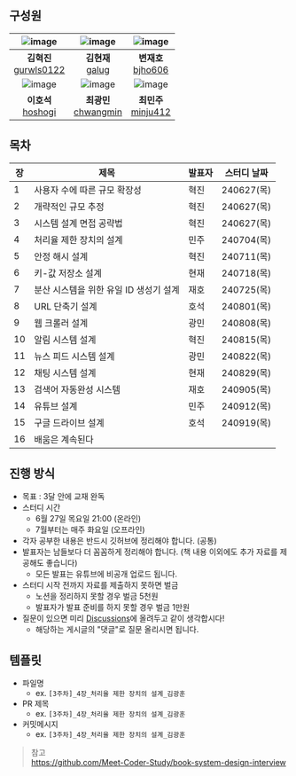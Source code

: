## 구성원
| ![image](https://avatars.githubusercontent.com/u/80228712?v=4) |                           ![image](https://avatars.githubusercontent.com/u/41482946?v=4)                           |                      ![image](https://avatars.githubusercontent.com/u/17850099?v=4)                      |
|:-------------------------------------------------------------------------------------------------------:|:--------------------------------------------------------------:|:----------------------------------------------------:|
|                          **김혁진** <br> [gurwls0122](https://github.com/gurwls0122)                           |     **김현재** <br> [galug](https://github.com/galug)      |                **변재호** <br> [bjho606](https://github.com/bjho606)                 |
| ![image](https://avatars.githubusercontent.com/u/71253970?v=4) |                           ![image](https://avatars.githubusercontent.com/u/44563065?v=4)                            |                      ![image](https://avatars.githubusercontent.com/u/59405576?v=4)                      |
|                            **이호석** <br> [hoshogi](https://github.com/hoshogi)                             |     **최광민** <br> [chwangmin](https://github.com/chwangmin)      |                **최민주** <br> [minju412](https://github.com/minju412)                 |


## 목차

| 장  | 제목                                     | 발표자   | 스터디 날짜  |
|----|----------------------------------------|--------|-----------|
| 1  | 사용자 수에 따른 규모 확장성            | 혁진     | 240627(목) |
| 2  | 개략적인 규모 추정                       | 혁진     | 240627(목) |
| 3  | 시스템 설계 면접 공략법                  | 혁진     | 240627(목) |
| 4  | 처리율 제한 장치의 설계                  | 민주     | 240704(목) |
| 5  | 안정 해시 설계                           | 혁진     | 240711(목) |
| 6  | 키-값 저장소 설계                        | 현재     | 240718(목) |
| 7  | 분산 시스템을 위한 유일 ID 생성기 설계    | 재호     | 240725(목) |
| 8  | URL 단축기 설계                          | 호석     | 240801(목)  |
| 9  | 웹 크롤러 설계                           | 광민     | 240808(목) |
| 10 | 알림 시스템 설계                         | 혁진     | 240815(목) |
| 11 | 뉴스 피드 시스템 설계                    | 광민     | 240822(목) |
| 12 | 채팅 시스템 설계                         | 현재     | 240829(목)  |
| 13 | 검색어 자동완성 시스템                    | 재호     | 240905(목)  |
| 14 | 유튜브 설계                              | 민주     | 240912(목)  |
| 15 | 구글 드라이브 설계                        | 호석     | 240919(목) |
| 16 | 배움은 계속된다                          |          |           |

## 진행 방식

- 목표 : 3달 안에 교재 완독
- 스터디 시간
    - 6월 27일 목요일 21:00 (온라인)
    - 7월부터는 매주 화요일 (오프라인)
- 각자 공부한 내용은 반드시 깃허브에 정리해야 합니다. (공통)
- 발표자는 남들보다 더 꼼꼼하게 정리해야 합니다. (책 내용 이외에도 추가 자료를 제공해도 좋습니다)
    - 모든 발표는 유튜브에 비공개 업로드 됩니다.
- 스터디 시작 전까지 자료를 제출하지 못하면 벌금
    - 노션을 정리하지 못할 경우 벌금 5천원
    - 발표자가 발표 준비를 하지 못할 경우 벌금 1만원
- 질문이 있으면 미리 [Discussions](https://github.com/11th-SSAFY-19/large-scale-system-design/discussions)에 올려두고 같이 생각합시다!
    - 해당하는 게시글의 "댓글"로 질문 올리시면 됩니다.

## 템플릿

- 파일명
  - ex. `[3주차]_4장_처리율 제한 장치의 설계_김광훈`
- PR 제목
  - ex. `[3주차]_4장_처리율 제한 장치의 설계_김광훈`
- 커밋메시지
  - ex. `[3주차]_4장_처리율 제한 장치의 설계_김광훈`

> 참고<br>https://github.com/Meet-Coder-Study/book-system-design-interview